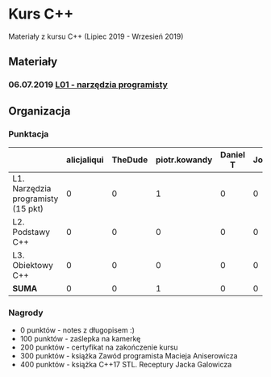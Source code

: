 # Kurs C++

Materiały z kursu C++ (Lipiec 2019 - Wrzesień 2019)

## Materiały

### 06.07.2019 [L01 - narzędzia programisty](L01-programmers-tools)

## Organizacja

### Punktacja

| | alicjaliqui | TheDude | piotr.kowandy | Daniel T | Joanna | RyszardH | MonikaZ | Piotr H | Kuba_k |  SzymonGajewski | Bodzio | Adam Mierzwiak | Cypher | Raziel14 | zielin | Łukasz | Marcin Bury | MWoz | Alicja | nadia1101 | Arion | rafal.em | kasia.zel | Krzysiek | NG | mateuszh |
| ---                                |---|---|---|---|---|---|---|---|---|---|---|--- |---|---|---|---|---|---|---|---|---|---|---|---|---|---|
| L1. Narzędzia programisty (15 pkt) | 0 | 0 | 1 | 0 | 0 | 0 | 0 | 0 | 0 | 0 | 0 | 14 | 1 | 0 | 0 | 0 | 0 | 0 | 0 | 0 | 0 | 0 | 0 | 0 | 0 | 0 |
| L2. Podstawy C++                   | 0 | 0 | 0 | 0 | 0 | 0 | 0 | 0 | 0 | 0 | 0 | 0  | 0 | 0 | 0 | 0 | 0 | 0 | 0 | 0 | 0 | 0 | 0 | 0 | 0 | 0 |
| L3. Obiektowy C++                  | 0 | 0 | 0 | 0 | 0 | 0 | 0 | 0 | 0 | 0 | 0 | 0  | 0 | 0 | 0 | 0 | 0 | 0 | 0 | 0 | 0 | 0 | 0 | 0 | 0 | 0 |
| **SUMA**                           | 0 | 0 | 1 | 0 | 0 | 0 | 0 | 0 | 0 | 0 | 0 | 14 | 1 | 0 | 0 | 0 | 0 | 0 | 0 | 0 | 0 | 0 | 0 | 0 | 0 | 0 |

### Nagrody

- 0 punktów - notes z długopisem :)
- 100 punktów - zaślepka na kamerkę
- 200 punktów - certyfikat na zakończenie kursu
- 300 punktów - książka Zawód programista Macieja Aniserowicza
- 400 punktów - książka C++17 STL. Receptury Jacka Galowicza
